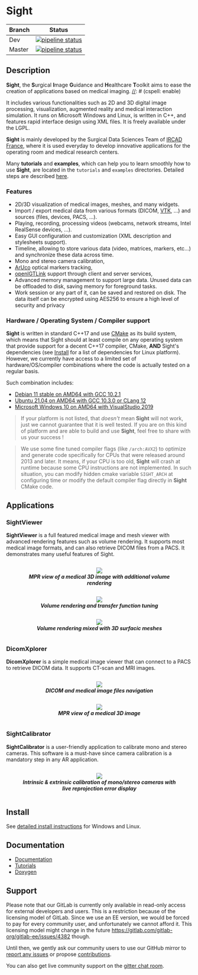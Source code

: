 # Sight

| Branch |    Status |
|--------|-----------|
| Dev    | [![pipeline status](https://git.ircad.fr/Sight/sight/badges/dev/pipeline.svg)](https://git.ircad.fr/Sight/sight/commits/dev) |
| Master | [![pipeline status](https://git.ircad.fr/Sight/sight/badges/master/pipeline.svg)](https://git.ircad.fr/Sight/sight/commits/master) |

## Description
[//]: # (cspell: disable)
**Sight**, the **S**urgical **I**mage **G**uidance and **H**ealthcare **T**oolkit aims to ease the creation of
applications based on medical imaging.
[//]: # (cspell: enable)

It includes various functionalities such as 2D and 3D digital image processing, visualization, augmented reality and
medical interaction simulation. It runs on Microsoft Windows and Linux, is written in C++, and features rapid interface
design using XML files. It is freely available under the LGPL.

**Sight** is mainly developed by the Surgical Data Sciences Team of [IRCAD France](https://www.ircad.fr), where it is
used everyday to develop innovative applications for the operating room and medical research centers.

Many **tutorials** and **examples**, which can help you to learn smoothly how to use **Sight**, are located in the
`tutorials` and `examples` directories.
Detailed steps are described [here](https://sight.pages.ircad.fr/sight-doc/Tutorials/index.html).

### Features

- 2D/3D visualization of medical images, meshes, and many widgets.
- Import / export medical data from various formats (DICOM, [VTK](https://www.vtk.org/), ...) and sources
  (files, devices, PACS, ...).
- Playing, recording, processing videos (webcams, network streams, Intel RealSense devices, ...).
- Easy GUI configuration and customization (XML description and stylesheets support).
- Timeline, allowing to store various data (video, matrices, markers, etc...) and synchronize these data across time.
- Mono and stereo camera calibration,
- [ArUco](https://sourceforge.net/projects/aruco/) optical markers tracking,
- [openIGTLink](http://openigtlink.org/) support through client and server services,
- Advanced memory management to support large data. Unused data can be offloaded to disk, saving memory for foreground
  tasks.
- Work session or any part of it, can be saved and restored on disk. The data itself can be encrypted using AES256 to
  ensure a high level of security and privacy


### Hardware / Operating System / Compiler support

**Sight** is written in standard C++17 and use [CMake](https://cmake.org/) as its build system, which means that Sight
should at least compile on any operating system that provide support for a decent C++17 compiler, CMake, **AND** Sight's
dependencies (see [Install](#install) for a list of dependencies for Linux platform). However, we currently have access
to a limited set of hardware/OS/compiler combinations where the code is actually tested on a regular basis.

Such combination includes:
-  [Debian 11 stable on AMD64 with GCC 10.2.1](https://www.debian.org/ports/amd64)
-  [Ubuntu 21.04 on AMD64 with GCC 10.3.0 or CLang 12](https://releases.ubuntu.com/21.04/)
-  [Microsoft Windows 10 on AMD64 with VisualStudio 2019](https://www.microsoft.com/windows/)

> If your platform is not listed, that *doesn't* mean **Sight** will not work, just we cannot guarantee that it is well
> tested. If you are on this kind of platform and are able to build and use **Sight**, feel free to share with us your
> success !

> We use some fine tuned compiler flags (like `/arch:AVX2`) to optimize and generate code specifically for CPUs that
> were released around 2013 and later. It means, if your CPU is too old, **Sight** will crash at runtime because some
> CPU instructions are not implemented. In such situation, you can modify hidden cmake variable `SIGHT_ARCH` at
> configuring time or modify the default compiler flag directly in **Sight** CMake code.

## Applications

### SightViewer

**SightViewer** is a full featured medical image and mesh viewer with advanced rendering features such as volume
rendering. It supports most medical image formats, and can also retrieve DICOM files from a PACS. It demonstrates many
useful features of Sight.

<div align=center style="text-align: center; display: flex; flex-flow: row wrap; justify-content: space-around;">
<figure>
    <img src="https://git.ircad.fr/sight/sight-doc/-/raw/dev/Introduction/media/SightViewer01.gif">
    <figcaption>
        <b><i>MPR view of a medical 3D image with additional volume rendering</i></b>
    </figcaption>
</figure>
<figure>
    <img src="https://git.ircad.fr/sight/sight-doc/-/raw/dev/Introduction/media/SightViewer02.gif">
    <figcaption>
        <b><i>Volume rendering and transfer function tuning</i></b>
    </figcaption>
</figure>
<figure>
    <img src="https://git.ircad.fr/sight/sight-doc/-/raw/dev/Introduction/media/mixed_vr_reconstructions.gif">
    <figcaption>
        <b><i>Volume rendering mixed with 3D surfacic meshes</i></b>
    </figcaption>
</figure>
</div>

### DicomXplorer

**DicomXplorer** is a simple medical image viewer that can connect to a PACS to retrieve DICOM data. It supports CT-scan
and MRI images.

<div align=center style="text-align: center; display: flex; flex-flow: row wrap; justify-content: space-around;">
<figure>
    <img src="https://git.ircad.fr/sight/sight-doc/-/raw/dev/Introduction/media/DicomXplorer01.gif">
    <figcaption>
        <b><i>DICOM and medical image files navigation</i></b>
    </figcaption>
</figure>
<figure>
    <img src="https://git.ircad.fr/sight/sight-doc/-/raw/dev/Introduction/media/DicomXplorer02.gif">
    <figcaption>
        <b><i>MPR view of a medical 3D image</i></b>
    </figcaption>
</figure>
</div>

### SightCalibrator

**SightCalibrator** is a user-friendly application to calibrate mono and stereo cameras.
This software is a must-have since camera calibration is a mandatory step in any AR application.

<div align=center style="text-align: center; display: flex; flex-flow: row wrap; justify-content: space-around;">
<figure style="">
    <img src="https://git.ircad.fr/sight/sight-doc/-/raw/dev/Introduction/media/SightCalibrator01.gif">
    <figcaption>
        <b><i>Intrinsic & extrinsic calibration of mono/stereo cameras with live reprojection error display</i></b>
    </figcaption>
</figure>
</div>

## Install

See [detailed install instructions](https://sight.pages.ircad.fr/sight-doc/Installation/index.html) for Windows and
Linux.

## Documentation

* [Documentation](https://sight.pages.ircad.fr/sight-doc)
* [Tutorials](https://sight.pages.ircad.fr/sight-doc/Tutorials/index.html)
* [Doxygen](https://sight.pages.ircad.fr/sight)

## Support

Please note that our GitLab is currently only available in read-only access for external developers and users. This is a
restriction because of the licensing model of GitLab. Since we use an EE version, we would be forced to pay for every
community user, and unfortunately we cannot afford it. This licensing model might change in the future
https://gitlab.com/gitlab-org/gitlab-ee/issues/4382 though.

Until then, we gently ask our community users to use our GitHub mirror to
[report any issues](https://github.com/IRCAD/sight/issues) or propose
[contributions](https://github.com/IRCAD/sight/pulls).

You can also get live community support on the [gitter chat room](https://gitter.im/IRCAD-IHU/sight-support).


